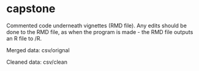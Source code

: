 # capstone

Commented code underneath vignettes (RMD file). Any edits should be done to the RMD file, as when the program is made - the RMD file outputs an R file to /R. 


Merged data:  csv/orignal 


Cleaned data: csv/clean
